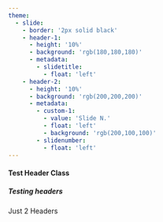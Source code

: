 ```yaml
---
theme:
  - slide:
    - border: '2px solid black'
    - header-1:
      - height: '10%'
      - background: 'rgb(180,180,180)'
      - metadata:
        - slidetitle:
          - float: 'left'
    - header-2:
      - height: '10%'
      - background: 'rgb(200,200,200)'
      - metadata:
        - custom-1:
          - value: 'Slide N.'
          - float: 'left'
          - background: 'rgb(200,100,100)'
        - slidenumber:
          - float: 'left'
---
```


#### Test Header Class

##### Testing headers

Just 2 Headers
